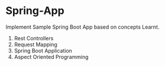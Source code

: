 # Spring-App
Implement Sample Spring Boot App based on concepts Learnt.
1. Rest Controllers
2. Request Mapping
3. Spring Boot Application
4. Aspect Oriented Programming
